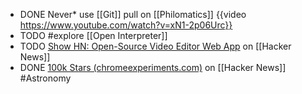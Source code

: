 - DONE Never* use [[Git]] pull on [[Philomatics]]
  {{video https://www.youtube.com/watch?v=xN1-2p06Urc}}
- TODO #explore [[Open Interpreter]]
- TODO [Show HN: Open-Source Video Editor Web App](https://news.ycombinator.com/item?id=40331968) on [[Hacker News]]
- DONE [100k Stars (chromeexperiments.com)](https://news.ycombinator.com/item?id=40316345) on [[Hacker News]] #Astronomy